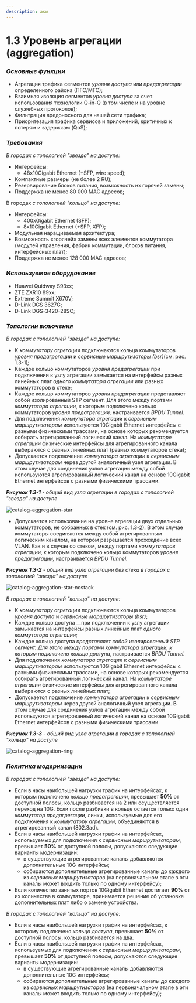 ```yaml
---
description: asw
---
```


# 1.3 Уровень агрегации \(aggregation\)

### _Основные функции_ <a id="id-1.3&#x423;&#x440;&#x43E;&#x432;&#x435;&#x43D;&#x44C;&#x430;&#x433;&#x440;&#x435;&#x433;&#x430;&#x446;&#x438;&#x438;-&#x41E;&#x441;&#x43D;&#x43E;&#x432;&#x43D;&#x44B;&#x435;&#x444;&#x443;&#x43D;&#x43A;&#x446;&#x438;&#x438;"></a>

* Агрегация трафика сегментов _уровня доступа_ или _предагрегации_ определенного района \(ПГС/МГС\);
* Взаимная изоляция сегментов _уровня доступа_ за счет использования технологии Q-in-Q \(в том числе и на уровне служебных протоколов\);
* Фильтрация вредоносного для нашей сети трафика;
* Приоритезация трафика сервисов и приложений, критичных к потерям и задержкам \(QoS\);

### _Требования_ <a id="id-1.3&#x423;&#x440;&#x43E;&#x432;&#x435;&#x43D;&#x44C;&#x430;&#x433;&#x440;&#x435;&#x433;&#x430;&#x446;&#x438;&#x438;-&#x422;&#x440;&#x435;&#x431;&#x43E;&#x432;&#x430;&#x43D;&#x438;&#x44F;"></a>

_В городах с топологией "звезда" на доступе:_

* Интерфейсы:
  * 48x10Gigabit Ethernet \(+SFP, wire speed\);
* Компактные размеры \(не более 2 RU\);
* Резервирование блоков питания, возможность их горячей замены;
* Поддержка не менее 80 000 MAC адресов;

В городах _с топологией "кольцо" на доступе:_

* Интерфейсы:
  * 400xGigabit Ethernet \(SFP\);
  * 8x10Gigabit Ethernet \(+SFP, XFP\);
* Модульная наращиваемая архитектура;
* Возможность «горячей» замены всех элементов коммутатора \(модулей управления, фабрик коммутации, блоков питания, интерфейсных плат\);
* Поддержка не менее 128 000 MAC адресов;

### _Используемое оборудование_ <a id="id-1.3&#x423;&#x440;&#x43E;&#x432;&#x435;&#x43D;&#x44C;&#x430;&#x433;&#x440;&#x435;&#x433;&#x430;&#x446;&#x438;&#x438;-&#x418;&#x441;&#x43F;&#x43E;&#x43B;&#x44C;&#x437;&#x443;&#x435;&#x43C;&#x43E;&#x435;&#x43E;&#x431;&#x43E;&#x440;&#x443;&#x434;&#x43E;&#x432;&#x430;&#x43D;&#x438;&#x435;"></a>

* Huawei Quidway S93xx;
* ZTE ZXR10 89хх;
* Extreme Summit X670V;
* D-Link DGS 3627G;
* D-Link DGS-3420-28SC;

### _Топологии включения_ <a id="id-1.3&#x423;&#x440;&#x43E;&#x432;&#x435;&#x43D;&#x44C;&#x430;&#x433;&#x440;&#x435;&#x433;&#x430;&#x446;&#x438;&#x438;-&#x422;&#x43E;&#x43F;&#x43E;&#x43B;&#x43E;&#x433;&#x438;&#x438;&#x432;&#x43A;&#x43B;&#x44E;&#x447;&#x435;&#x43D;&#x438;&#x44F;"></a>

_В городах с  топологией "звезда" на доступе:_

* К _коммутатору агрегации_ подключаются кольца коммутаторов _уровня предагрегации_ и _сервисные маршрутизаторы \(bsr\)_\(см. рис. 1.3-1\)_;_
* Каждое кольцо коммутаторов _уровня предагрегации_ при подключении к узлу агрегации замыкается на интерфейсы разных линейных плат _одного коммутатора агрегации_ или разных коммутаторов в стеке;
* Каждое кольцо коммутаторов _уровня предагрегации_ представляет собой изолированный STP сегмент. Для этого между портами _коммутатора агрегации_, к которым подключено кольцо коммутаторов _уровня предагрегации,_ настраивается _BPDU Tunnel._
* Для подключения _коммутатора агрегации_ к _сервисным маршрутизаторам_ используются 10Gigabit Ethernet интерфейсы с разными физическими трассами, на основе  которых рекомендуется собирать агрегированный логический канал. На _коммутаторе агрегации_ физические интерфейсы для агрегированного канала выбираются с разных линейных плат \(разных коммутаторов стека\);
* Допускается подключение _коммутатора агрегации_ к _сервисным маршрутизаторам_ через другой аналогичный узел агрегации. В этом случае для соединения узлов агрегации между собой  используются агрегированный логический канал на основе 10Gigabit Ethernet интерфейсов с разными физическими трассами.

_**Рисунок 1.3-1** - общий вид узла агрегации в городах с топологией "звезда" на доступе_  


![catalog-aggregation-star](https://kb.ertelecom.ru/download/attachments/77696483/catalog-aggregation-star.png?version=15&modificationDate=1399522366989&api=v2)

* Допускается использование на уровне агрегации двух отдельных коммутаторов, не собранных в стек \(см. рис. 1.3-2\). В этом случае коммутаторы соединяются между собой агрегированным логическим каналом, на котором разрешается прохождение всех VLAN. Как и в случае со стеком, между портами _коммутаторов агрегации_, к которым подключено кольцо коммутаторов _уровня предагрегации,_ настраивается _BPDU Tunnel._

_**Рисунок 1.3-2** - общий вид узла агрегации без стека в городах с топологией "звезда" на доступе_

![catalog-aggregation-star-nostack](https://kb.ertelecom.ru/download/attachments/77696483/catalog-aggregation-star-nostack.png?version=11&modificationDate=1399522463282&api=v2)

_В городах с топологией "кольцо" на доступе:_

* К _коммутатору агрегации_ подключаются кольца коммутаторов _уровня доступа_ и _сервисные маршрутизаторы \(bsr\)_;
* Каждое кольцо доступа __при подключении к узлу агрегации замыкается на интерфейсы разных линейных плат _одного коммутатора агрегации_;
* Каждое кольцо доступа __представляет собой изолированный STP сегмент. Для этого между портами _коммутатора агрегации_, к которым подключено кольцо доступа_,_ настраивается _BPDU Tunnel._
* Для подключения _коммутатора агрегации_ к _сервисным маршрутизаторам_ используются 10Gigabit Ethernet интерфейсы с разными физическими трассами, на основе  которых рекомендуется собирать агрегированный логический канал. На _коммутаторе агрегации_ физические интерфейсы для агрегированного канала выбираются с разных линейных плат;
* Допускается подключение _коммутатора агрегации_ к _сервисным маршрутизаторам_ через другой аналогичный узел агрегации. В этом случае для соединения узлов агрегации между собой  используются агрегированный логический канал  на основе 10Gigabit Ethernet интерфейсов с разными физическими трассами.

_**Рисунок 1.3-3** - общий вид  узла агрегации в городах с топологией "кольцо" на доступе_

![catalog-aggregation-ring](https://kb.ertelecom.ru/download/attachments/77696483/catalog-aggregation-ring.png?version=29&modificationDate=1391773071238&api=v2)

### _Политика модернизации_ <a id="id-1.3&#x423;&#x440;&#x43E;&#x432;&#x435;&#x43D;&#x44C;&#x430;&#x433;&#x440;&#x435;&#x433;&#x430;&#x446;&#x438;&#x438;-&#x41F;&#x43E;&#x43B;&#x438;&#x442;&#x438;&#x43A;&#x430;&#x43C;&#x43E;&#x434;&#x435;&#x440;&#x43D;&#x438;&#x437;&#x430;&#x446;&#x438;&#x438;"></a>

_В городах с  топологией "звезда" на доступе:_

* Если в часы наибольшей нагрузки трафик на интерфейсах, к которым подключено _кольцо предагрегации_, превышает **50%** от доступной полосы, кольцо разбивается на 2 или осуществляется переход на 10G. Если после разбивки в кольце остается только один _коммутатор предагрегации_, линки, используемые для его подключения к _коммутатору агрегации_, объединяются в агрегированный канал \(802.3ad\).
* Если в часы наибольшей нагрузки трафик на интерфейсах, используемых для подключения к _сервисным маршрутизаторам_, превышает **50%** от доступной полосы, допускаются следующие варианты модернизации:
  * в существующие агрегированные каналы добавляются дополнительные 10G интерфейсы;
  * собираются дополнительные агрегированные каналы до каждого из _сервисных маршрутизаторов_ \(на первоначальном этапе в эти  каналы может входить только по одному интерфейсу\);
* Если количество занятых портов 10Gigabit Ethernet  достигает **90%** от их количества в коммутаторе, принимается решение об установке дополнительных плат либо о замене устройства.

_В городах с топологией "кольцо" на доступе:_

* Если в часы наибольшей нагрузки трафик на интерфейсах, к которому подключено _кольцо доступа_, превышает **50%** от доступной полосы, кольцо разбивается на два.
* Если в часы наибольшей нагрузки трафик на интерфейсах, используемых для подключения к _сервисным маршрутизаторам_, превышает **50%** от доступной полосы, допускаются следующие варианты модернизации:
  * в существующие агрегированные каналы добавляются дополнительные 10G интерфейсы;
  * собираются дополнительные агрегированные каналы до каждого из _сервисных маршрутизаторов_ \(на первоначальном этапе в эти  каналы может входить только по одному интерфейсу\);

